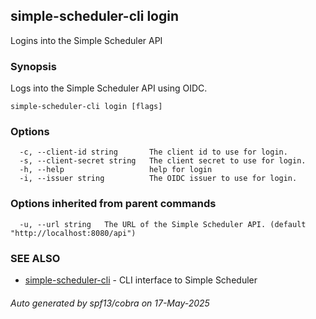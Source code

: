 ## simple-scheduler-cli login

Logins into the Simple Scheduler API

### Synopsis

Logs into the Simple Scheduler API using OIDC.

```
simple-scheduler-cli login [flags]
```

### Options

```
  -c, --client-id string       The client id to use for login.
  -s, --client-secret string   The client secret to use for login.
  -h, --help                   help for login
  -i, --issuer string          The OIDC issuer to use for login.
```

### Options inherited from parent commands

```
  -u, --url string   The URL of the Simple Scheduler API. (default "http://localhost:8080/api")
```

### SEE ALSO

* [simple-scheduler-cli](simple-scheduler-cli.md)	 - CLI interface to Simple Scheduler

###### Auto generated by spf13/cobra on 17-May-2025
